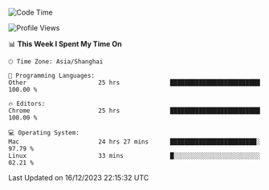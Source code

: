 <!--START_SECTION:waka-->
![Code Time](http://img.shields.io/badge/Code%20Time-1%2C691%20hrs%2025%20mins-blue)

![Profile Views](http://img.shields.io/badge/Profile%20Views-0-blue)

📊 **This Week I Spent My Time On** 

```text
🕑︎ Time Zone: Asia/Shanghai

💬 Programming Languages: 
Other                    25 hrs              █████████████████████████   100.00 % 

🔥 Editors: 
Chrome                   25 hrs              █████████████████████████   100.00 % 

💻 Operating System: 
Mac                      24 hrs 27 mins      ████████████████████████░   97.79 % 
Linux                    33 mins             █░░░░░░░░░░░░░░░░░░░░░░░░   02.21 % 
```


 Last Updated on 16/12/2023 22:15:32 UTC
<!--END_SECTION:waka-->
